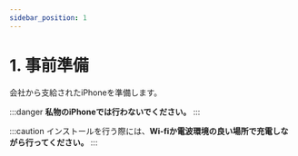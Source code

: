 ```yaml
---
sidebar_position: 1
---
```

# 1. 事前準備

会社から支給されたiPhoneを準備します。

:::danger
**私物のiPhoneでは行わないでください。**
:::

:::caution
インストールを行う際には、**Wi-fiか電波環境の良い場所で充電しながら行ってください。**
:::